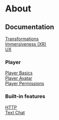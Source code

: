 # About

## Documentation
[Transformations](docs/Transformations.md)\
[Immersiveness (XR)](docs/Immersiveness.md)\
[UX](docs/UX.md)
### Player
[Player Basics](docs/PlayerBasics.md)\
[Player Avatar](docs/PlayerAvatar.md)\
[Player Permissions](docs/PlayerPermissions.md)
### Built-in features
[HTTP](docs/Http.md)\
[Text Chat](docs/TextChat.md)
